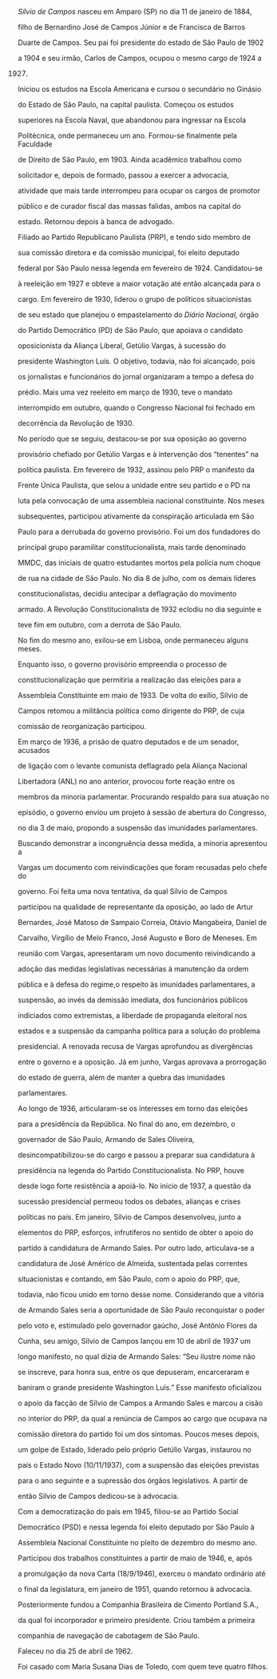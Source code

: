 

*Sílvio de Campos* nasceu em Amparo (SP) no dia 11 de janeiro de 1884,

filho de Bernardino José de Campos Júnior e de Francisca de Barros

Duarte de Campos. Seu pai foi presidente do estado de São Paulo de 1902

a 1904 e seu irmão, Carlos de Campos, ocupou o mesmo cargo de 1924 a

1927.



Iniciou os estudos na Escola Americana e cursou o secundário no Ginásio

do Estado de São Paulo, na capital paulista. Começou os estudos

superiores na Escola Naval, que abandonou para ingressar na Escola

Politécnica, onde permaneceu um ano. Formou-se finalmente pela Faculdade

de Direito de São Paulo, em 1903. Ainda acadêmico trabalhou como

solicitador e, depois de formado, passou a exercer a advocacia,

atividade que mais tarde interrompeu para ocupar os cargos de promotor

público e de curador fiscal das massas falidas, ambos na capital do

estado. Retornou depois à banca de advogado.



Filiado ao Partido Republicano Paulista (PRP), e tendo sido membro de

sua comissão diretora e da comissão municipal, foi eleito deputado

federal por São Paulo nessa legenda em fevereiro de 1924. Candidatou-se

à reeleição em 1927 e obteve a maior votação até então alcançada para o

cargo. Em fevereiro de 1930, liderou o grupo de políticos situacionistas

de seu estado que planejou o empastelamento do *Diário Nacional,* órgão

do Partido Democrático (PD) de São Paulo, que apoiava o candidato

oposicionista da Aliança Liberal, Getúlio Vargas, à sucessão do

presidente Washington Luís. O objetivo, todavia, não foi alcançado, pois

os jornalistas e funcionários do jornal organizaram a tempo a defesa do

prédio. Mais uma vez reeleito em março de 1930, teve o mandato

interrompido em outubro, quando o Congresso Nacional foi fechado em

decorrência da Revolução de 1930.



No período que se seguiu, destacou-se por sua oposição ao governo

provisório chefiado por Getúlio Vargas e à intervenção dos “tenentes” na

política paulista. Em fevereiro de 1932, assinou pelo PRP o manifesto da

Frente Única Paulista, que selou a unidade entre seu partido e o PD na

luta pela convocação de uma assembleia nacional constituinte. Nos meses

subsequentes, participou ativamente da conspiração articulada em São

Paulo para a derrubada do governo provisório. Foi um dos fundadores do

principal grupo paramilitar constitucionalista, mais tarde denominado

MMDC, das iniciais de quatro estudantes mortos pela polícia num choque

de rua na cidade de São Paulo. No dia 8 de julho, com os demais líderes

constitucionalistas, decidiu antecipar a deflagração do movimento

armado. A Revolução Constitucionalista de 1932 eclodiu no dia seguinte e

teve fim em outubro, com a derrota de São Paulo.



No fim do mesmo ano, exilou-se em Lisboa, onde permaneceu alguns meses.

Enquanto isso, o governo provisório empreendia o processo de

constitucionalização que permitiria a realização das eleições para a

Assembleia Constituinte em maio de 1933. De volta do exílio, Sílvio de

Campos retomou a militância política como dirigente do PRP, de cuja

comissão de reorganização participou.



Em março de 1936, a prisão de quatro deputados e de um senador, acusados

de ligação com o levante comunista deflagrado pela Aliança Nacional

Libertadora (ANL) no ano anterior, provocou forte reação entre os

membros da minoria parlamentar. Procurando respaldo para sua atuação no

episódio, o governo enviou um projeto à sessão de abertura do Congresso,

no dia 3 de maio, propondo a suspensão das imunidades parlamentares.

Buscando demonstrar a incongruência dessa medida, a minoria apresentou a

Vargas um documento com reivindicações que foram recusadas pelo chefe do

governo. Foi feita uma nova tentativa, da qual Sílvio de Campos

participou na qualidade de representante da oposição, ao lado de Artur

Bernardes, José Matoso de Sampaio Correia, Otávio Mangabeira, Daniel de

Carvalho, Virgílio de Melo Franco, José Augusto e Boro de Meneses. Em

reunião com Vargas, apresentaram um novo documento reivindicando a

adoção das medidas legislativas necessárias à manutenção da ordem

pública e à defesa do regime,o respeito às imunidades parlamentares, a

suspensão, ao invés da demissão imediata, dos funcionários públicos

indiciados como extremistas, a liberdade de propaganda eleitoral nos

estados e a suspensão da campanha política para a solução do problema

presidencial. A renovada recusa de Vargas aprofundou as divergências

entre o governo e a oposição. Já em junho, Vargas aprovava a prorrogação

do estado de guerra, além de manter a quebra das imunidades

parlamentares.



Ao longo de 1936, articularam-se os interesses em torno das eleições

para a presidência da República. No final do ano, em dezembro, o

governador de São Paulo, Armando de Sales Oliveira,

desincompatibilizou-se do cargo e passou a preparar sua candidatura à

presidência na legenda do Partido Constitucionalista. No PRP, houve

desde logo forte resistência a apoiá-lo. No início de 1937, a questão da

sucessão presidencial permeou todos os debates, alianças e crises

políticas no país. Em janeiro, Sílvio de Campos desenvolveu, junto a

elementos do PRP, esforços, infrutíferos no sentido de obter o apoio do

partido à candidatura de Armando Sales. Por outro lado, articulava-se a

candidatura de José Américo de Almeida, sustentada pelas correntes

situacionistas e contando, em São Paulo, com o apoio do PRP, que,

todavia, não ficou unido em torno desse nome. Considerando que a vitória

de Armando Sales seria a oportunidade de São Paulo reconquistar o poder

pelo voto e, estimulado pelo governador gaúcho, José Antônio Flores da

Cunha, seu amigo, Sílvio de Campos lançou em 10 de abril de 1937 um

longo manifesto, no qual dizia de Armando Sales: “Seu ilustre nome não

se inscreve, para honra sua, entre os que depuseram, encarceraram e

baniram o grande presidente Washington Luís.” Esse manifesto oficializou

o apoio da facção de Sílvio de Campos a Armando Sales e marcou a cisão

no interior do PRP, da qual a renúncia de Campos ao cargo que ocupava na

comissão diretora do partido foi um dos sintomas. Poucos meses depois,

um golpe de Estado, liderado pelo próprio Getúlio Vargas, instaurou no

país o Estado Novo (10/11/1937), com a suspensão das eleições previstas

para o ano seguinte e a supressão dos órgãos legislativos. A partir de

então Sílvio de Campos dedicou-se à advocacia.



Com a democratização do país em 1945, filiou-se ao Partido Social

Democrático (PSD) e nessa legenda foi eleito deputado por São Paulo à

Assembleia Nacional Constituinte no pleito de dezembro do mesmo ano.

Participou dos trabalhos constituintes a partir de maio de 1946, e, após

a promulgação da nova Carta (18/9/1946), exerceu o mandato ordinário até

o final da legislatura, em janeiro de 1951, quando retornou à advocacia.



Posteriormente fundou a Companhia Brasileira de Cimento Portland S.A.,

da qual foi incorporador e primeiro presidente. Criou também a primeira

companhia de navegação de cabotagem de São Paulo.



Faleceu no dia 25 de abril de 1962.



Foi casado com Maria Susana Dias de Toledo, com quem teve quatro filhos.



